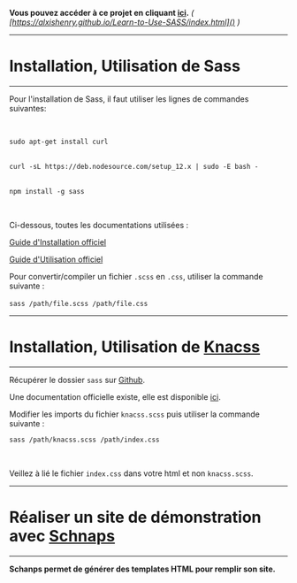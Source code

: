 **Vous pouvez accéder à ce projet en cliquant [ici](https://alxishenry.github.io/Learn-to-Use-SASS/).** *( [https://alxishenry.github.io/Learn-to-Use-SASS/index.html]() )*

---

# **Installation, Utilisation de Sass**

---

Pour l'installation de Sass, il faut utiliser les lignes de commandes suivantes:

<br>

``sudo apt-get install curl``<br><br>

``curl -sL https://deb.nodesource.com/setup_12.x | sudo -E bash -``<br><br>

``npm install -g sass``

<br>

Ci-dessous, toutes les documentations utilisées :

[Guide d'Installation officiel](https://sass-lang.com/install)

[Guide d'Utilisation officiel](https://sass-lang.com/guide)

Pour convertir/compiler un fichier `.scss` en `.css`, utiliser la commande suivante :
<br><br>
``sass /path/file.scss /path/file.css``

---

# **Installation, Utilisation de [Knacss](https://www.knacss.com/)**

---

Récupérer le dossier `sass` sur [Github](https://github.com/alsacreations/KNACSS).

Une documentation officielle existe, elle est disponible [ici](https://www.knacss.com/doc.html#install).

Modifier les imports du fichier `knacss.scss` puis utiliser la commande suivante :

``sass /path/knacss.scss /path/index.css``

<br>

Veillez à lié le fichier `index.css` dans votre html et non `knacss.scss`. 

---

# Réaliser un site de démonstration avec [Schnaps](https://schnaps.it/)

---

**Schanps permet de générer des templates HTML pour remplir son site.**